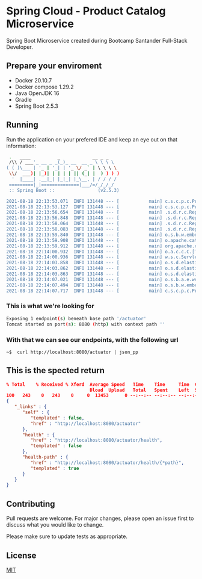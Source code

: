 # Spring Cloud - Product Catalog Microservice

Spring Boot Microservice created during Bootcamp Santander Full-Stack Developer.

## Prepare your enviroment
- Docker 20.10.7
- Docker compose 1.29.2
- Java OpenJDK 16
- Gradle
- Spring Boot 2.5.3


## Running

Run the application on your prefered IDE and keep an eye out on that information:

```bash
 .   ____          _            __ _ _
 /\\ / ___'_ __ _ _(_)_ __  __ _ \ \ \ \
( ( )\___ | '_ | '_| | '_ \/ _` | \ \ \ \
 \\/  ___)| |_)| | | | | || (_| |  ) ) ) )
  '  |____| .__|_| |_|_| |_\__, | / / / / 
 =========|_|==============|___/=/_/_/_/  
 :: Spring Boot ::                (v2.5.3)

2021-08-18 22:13:53.071  INFO 131448 --- [           main] c.s.c.p.c.ProductCatalogApplication      : Starting ProductCatalogApplication using Java 16.0.1 on DESKTOP-HOF2JLD with PID 131448 (C:\Users\ReaperClown\Documents\Desenvolvimento\_repos\spring-microservices\product-catalog\bin\main started by ReaperClown in C:\Users\ReaperClown\Documents\Desenvolvimento\_repos\spring-microservices)
2021-08-18 22:13:53.127  INFO 131448 --- [           main] c.s.c.p.c.ProductCatalogApplication      : No active profile set, falling back to default profiles: default
2021-08-18 22:13:56.654  INFO 131448 --- [           main] .s.d.r.c.RepositoryConfigurationDelegate : Bootstrapping Spring Data Elasticsearch repositories in DEFAULT mode.
2021-08-18 22:13:56.848  INFO 131448 --- [           main] .s.d.r.c.RepositoryConfigurationDelegate : Finished Spring Data repository scanning in 180 ms. Found 1 Elasticsearch repository interfaces.
2021-08-18 22:13:58.064  INFO 131448 --- [           main] .s.d.r.c.RepositoryConfigurationDelegate : Bootstrapping Spring Data Reactive Elasticsearch repositories in DEFAULT mode.
2021-08-18 22:13:58.083  INFO 131448 --- [           main] .s.d.r.c.RepositoryConfigurationDelegate : Finished Spring Data repository scanning in 15 ms. Found 0 Reactive Elasticsearch repository interfaces.
2021-08-18 22:13:59.840  INFO 131448 --- [           main] o.s.b.w.embedded.tomcat.TomcatWebServer  : Tomcat initialized with port(s): 8080 (http)
2021-08-18 22:13:59.908  INFO 131448 --- [           main] o.apache.catalina.core.StandardService   : Starting service [Tomcat]
2021-08-18 22:13:59.912  INFO 131448 --- [           main] org.apache.catalina.core.StandardEngine  : Starting Servlet engine: [Apache Tomcat/9.0.50]
2021-08-18 22:14:00.932  INFO 131448 --- [           main] o.a.c.c.C.[Tomcat].[localhost].[/]       : Initializing Spring embedded WebApplicationContext
2021-08-18 22:14:00.936  INFO 131448 --- [           main] w.s.c.ServletWebServerApplicationContext : Root WebApplicationContext: initialization completed in 7364 ms
2021-08-18 22:14:03.858  INFO 131448 --- [           main] o.s.d.elasticsearch.support.VersionInfo  : Version Spring Data Elasticsearch: 4.2.3
2021-08-18 22:14:03.862  INFO 131448 --- [           main] o.s.d.elasticsearch.support.VersionInfo  : Version Elasticsearch Client in build: 7.12.1
2021-08-18 22:14:03.863  INFO 131448 --- [           main] o.s.d.elasticsearch.support.VersionInfo  : Version Elasticsearch Client used: 7.12.1
2021-08-18 22:14:07.021  INFO 131448 --- [           main] o.s.b.a.e.web.EndpointLinksResolver      : Exposing 1 endpoint(s) beneath base path '/actuator'
2021-08-18 22:14:07.494  INFO 131448 --- [           main] o.s.b.w.embedded.tomcat.TomcatWebServer  : Tomcat started on port(s): 8080 (http) with context path ''
2021-08-18 22:14:07.717  INFO 131448 --- [           main] c.s.c.p.c.ProductCatalogApplication      : Started ProductCatalogApplication in 17.977 seconds (JVM running for 21.282)
```


### This is what we're looking for
```bash
Exposing 1 endpoint(s) beneath base path '/actuator'
Tomcat started on port(s): 8080 (http) with context path ''
```

### With that we can see our endpoints, with the following url
```unix
~$  curl http://localhost:8080/actuator | json_pp
```

## This is the spected return
```json
% Total    % Received % Xferd  Average Speed   Time    Time     Time  Current
                               Dload  Upload   Total   Spent    Left  Speed
100   243    0   243    0     0  13453      0 --:--:-- --:--:-- --:--:-- 14294
{
   "_links" : {
      "self" : {
         "templated" : false,
         "href" : "http://localhost:8080/actuator"
      },
      "health" : {
         "href" : "http://localhost:8080/actuator/health",
         "templated" : false
      },
      "health-path" : {
         "href" : "http://localhost:8080/actuator/health/{*path}",
         "templated" : true
      }
   }
}
```

## Contributing
Pull requests are welcome. For major changes, please open an issue first to discuss what you would like to change.

Please make sure to update tests as appropriate.

## License
[MIT](https://choosealicense.com/licenses/mit/)